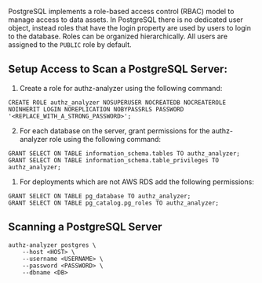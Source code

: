 PostgreSQL implements a role-based access control (RBAC) model to manage access to data assets. In PostgreSQL there is no dedicated user object, instead roles that have the login property are used by users to login to the database. Roles can be organized hierarchically. All users are assigned to the `PUBLIC` role by default.

## Setup Access to Scan a PostgreSQL Server:
1. Create a role for authz-analyzer using the following command: 
```
CREATE ROLE authz_analyzer NOSUPERUSER NOCREATEDB NOCREATEROLE NOINHERIT LOGIN NOREPLICATION NOBYPASSRLS PASSWORD '<REPLACE_WITH_A_STRONG_PASSWORD>';
```
2. For each database on the server, grant permissions for the authz-analyzer role using the following command:
```
GRANT SELECT ON TABLE information_schema.tables TO authz_analyzer;
GRANT SELECT ON TABLE information_schema.table_privileges TO authz_analyzer;
```

1. For deployments which are not AWS RDS add the following permissions:
```
GRANT SELECT ON TABLE pg_database TO authz_analyzer;
GRANT SELECT ON TABLE pg_catalog.pg_roles TO authz_analyzer;
```

## Scanning a PostgreSQL Server
```
authz-analyzer postgres \
    --host <HOST> \
    --username <USERNAME> \
    --password <PASSWORD> \
    --dbname <DB>
```
